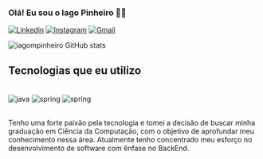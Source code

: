 ### Olá! Eu sou o Iago Pinheiro 🖐🏽

[![Linkedin](https://img.shields.io/badge/LinkedIn-0077B5?style=for-the-badge&logo=linkedin&logoColor=white)](https://www.linkedin.com/in/iago-pinheiro-5a7979258/)
[![Instagram](https://img.shields.io/badge/Instagram-E4405F?style=for-the-badge&logo=instagram&logoColor=white)](https://www.instagram.com/iago.mpinheiro/)
[![Gmail](https://img.shields.io/badge/Gmail-D14836?style=for-the-badge&logo=gmail&logoColor=white)](https://mail.google.com/mail/u/0/?pli=1#inbox)

![iagompinheiro  GitHub stats](https://github-readme-stats.vercel.app/api?username=iagompinheiro&show_icons=true&theme=dracula)

## Tecnologias que eu utilizo
<div style="display: inline_block"><br/>
<img align="center" alt="java" src="https://img.shields.io/badge/Java-ED8B00?style=for-the-badge&logo=openjdk&logoColor=white" />
<img align="center" alt="spring" src="https://img.shields.io/badge/Spring-6DB33F?style=for-the-badge&logo=spring&logoColor=white" />
<img align="center" alt="spring" src="https://img.shields.io/badge/JavaScript-323330?style=for-the-badge&logo=javascript&logoColor=F7DF1E" />
</div><br/>

Tenho uma forte paixão pela tecnologia e tomei a decisão de buscar minha graduação em Ciência da Computação, com o objetivo de aprofundar meu conhecimento nessa área. Atualmente tenho concentrado meu esforço no desenvolvimento de software com ênfase no BackEnd.




